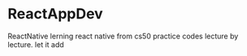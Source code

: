 # ReactAppDev
ReactNative
lerning react native from cs50
practice codes lecture by lecture.
let it add
